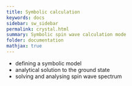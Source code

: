 ```yaml
---
title: Symbolic calculation
keywords: docs
sidebar: sw_sidebar
permalink: crystal.html
summary: Symbolic spin wave calculation mode
folder: documentation
mathjax: true
---
```


* defining a symbolic model
* analytical solution to the ground state
* solving and analysing spin wave spectrum